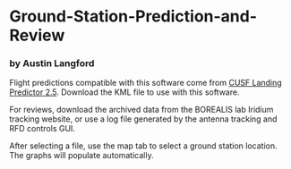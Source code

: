 # Ground-Station-Prediction-and-Review
### by Austin Langford

Flight predictions compatible with this software come from [CUSF Landing Predictor 2.5](http://predict.habhub.org/). Download the KML file to use with this software.

For reviews, download the archived data from the BOREALIS lab Iridium tracking website, or use a log file generated by the antenna tracking and RFD controls GUI.

After selecting a file, use the map tab to select a ground station location. The graphs will populate automatically.
